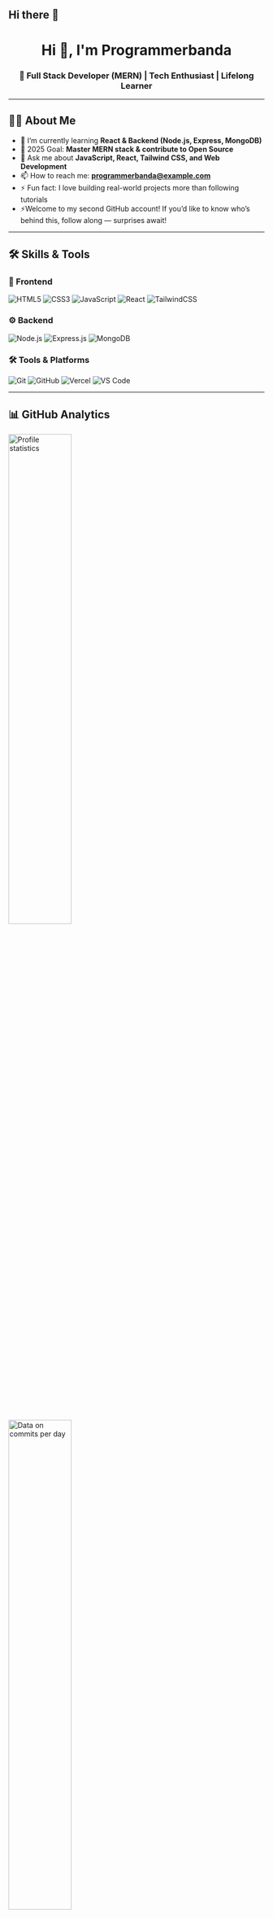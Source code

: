 ## Hi there 👋

<!--
**programmerbanda/programmerbanda** is a ✨ _special_ ✨ repository because its `README.md` (this file) appears on your GitHub profile.
<!-- Header GIF -->
<!-- Profile Header -->
<h1 align="center">Hi 👋, I'm Programmerbanda</h1>
<h3 align="center">🚀 Full Stack Developer (MERN) | Tech Enthusiast | Lifelong Learner</h3>

---

## 👨‍💻 About Me
- 🌱 I’m currently learning **React & Backend (Node.js, Express, MongoDB)**
- 🎯 2025 Goal: **Master MERN stack & contribute to Open Source**
- 💬 Ask me about **JavaScript, React, Tailwind CSS, and Web Development**
- 📫 How to reach me: **programmerbanda@example.com**
- ⚡ Fun fact: I love building real-world projects more than following tutorials
- ⚡Welcome to my second GitHub account! If you’d like to know who’s behind this, follow along — surprises await!

---

## 🛠️ Skills & Tools

### 🚀 Frontend
![HTML5](https://img.shields.io/badge/-HTML5-E34F26?style=for-the-badge&logo=html5&logoColor=fff)
![CSS3](https://img.shields.io/badge/-CSS3-1572B6?style=for-the-badge&logo=css3)
![JavaScript](https://img.shields.io/badge/-JavaScript-F7DF1E?style=for-the-badge&logo=javascript&logoColor=000)
![React](https://img.shields.io/badge/-React-61DAFB?style=for-the-badge&logo=react&logoColor=000)
![TailwindCSS](https://img.shields.io/badge/-TailwindCSS-38B2AC?style=for-the-badge&logo=tailwind-css&logoColor=fff)

### ⚙️ Backend
![Node.js](https://img.shields.io/badge/-Node.js-339933?style=for-the-badge&logo=node.js&logoColor=fff)
![Express.js](https://img.shields.io/badge/-Express-000000?style=for-the-badge&logo=express&logoColor=fff)
![MongoDB](https://img.shields.io/badge/-MongoDB-47A248?style=for-the-badge&logo=mongodb&logoColor=fff)

### 🛠️ Tools & Platforms
![Git](https://img.shields.io/badge/-Git-F05032?style=for-the-badge&logo=git&logoColor=fff)
![GitHub](https://img.shields.io/badge/-GitHub-181717?style=for-the-badge&logo=github&logoColor=fff)
![Vercel](https://img.shields.io/badge/-Vercel-000000?style=for-the-badge&logo=vercel&logoColor=fff)
![VS Code](https://img.shields.io/badge/-VSCode-007ACC?style=for-the-badge&logo=visual-studio-code&logoColor=fff)

---

## 📊 GitHub Analytics

<div>
  <a><img src="https://github-profile-summary-cards.vercel.app/api/cards/stats?username=programmerbanda&theme=tokyonight" alt="Profile statistics" width="49.7%" height="auto"></a>
  <a><img src="https://github-profile-summary-cards.vercel.app/api/cards/productive-time?username=programmerbanda&theme=tokyonight" alt="Data on commits per day" width="49.7%" height="auto"></a>
</div>
<div>
  <a><img src="https://github-profile-summary-cards.vercel.app/api/cards/profile-details?username=programmerbanda&theme=tokyonight" alt="Profile details" width="100%" height="auto"></a>
</div>

<div align="center">
  <img src="https://streak-stats.demolab.com/?user=programmerbanda&theme=tokyonight&hide_border=false" width="100%" height="330px" alt="streak graph" />
</div>




<img width="100%" height="50" src="https://i.imgur.com/dBaSKWF.gif"/>

## 💜 Views and Followers:

<p align="center">
    <a href="https://github.com/AmanC77/github-profile-views-counter">
        <img src="https://komarev.com/ghpvc/?username=programmerbanda&color=blue&style=for-the-badge" alt="Profile Views" />
    </a>
    <a href="https://github.com/AmanC77?tab=followers">
        <img src="https://img.shields.io/github/followers/programmerbanda?label=Followers&style=for-the-badge" alt="Followers" />
    </a> 
</p>

<h3 align="center">
  <img src="https://readme-typing-svg.herokuapp.com/?font=Righteous&size=25&center=true&vCenter=true&width=500&height=70&duration=4000&lines=Thanks+for+visiting!+❤️;+Shoot+me+a+message+on+LinkedIn!;I'm+a+Lifelong+Learner">
</h3>
<p align="center">
  <img width="100%" src="https://capsule-render.vercel.app/api?type=waving&color=gradient&height=100&section=footer"/>
</p>

### ✍️ Dev Quote

<img src="https://quotes-github-readme.vercel.app/api?type=horizontal&theme=radical" width="99%"/>
